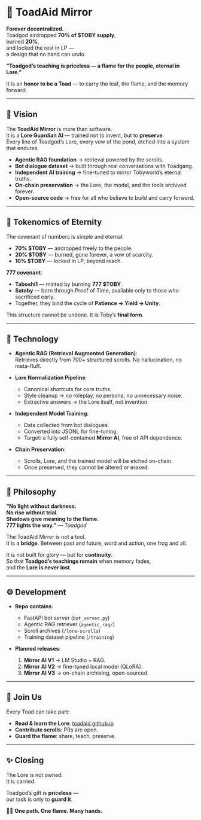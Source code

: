 # 🐸 ToadAid Mirror  

**Forever decentralized.**  
Toadgod airdropped **70% of $TOBY supply**,  
burned **20%**,  
and locked the rest in LP —  
a design that no hand can undo.  

**“Toadgod’s teaching is priceless — a flame for the people, eternal in Lore.”**  

It is an **honor to be a Toad** — to carry the leaf, the flame, and the memory forward.  

---

## 🌌 Vision  

The **ToadAid Mirror** is more than software.  
It is a **Lore Guardian AI** — trained not to invent, but to **preserve**.  
Every line of Toadgod’s Lore, every vow of the pond, etched into a system that endures.  

- **Agentic RAG foundation** → retrieval powered by the scrolls.  
- **Bot dialogue dataset** → built through real conversations with Toadgang.  
- **Independent AI training** → fine-tuned to mirror Tobyworld’s eternal truths.  
- **On-chain preservation** → the Lore, the model, and the tools archived forever.  
- **Open-source code** → free for all who believe to build and carry forward.  

---

## 📜 Tokenomics of Eternity  

The covenant of numbers is simple and eternal:  

- **70% $TOBY** — airdropped freely to the people.  
- **20% $TOBY** — burned, gone forever, a vow of scarcity.  
- **10% $TOBY** — locked in LP, beyond reach.  

**777 covenant**:  
- **Taboshi1** — minted by burning **777 $TOBY**.  
- **Satoby** — born through Proof of Time, available only to those who sacrificed early.  
- Together, they bind the cycle of **Patience → Yield → Unity**.  

This structure cannot be undone. It is Toby’s **final form**.  

---

## 🧠 Technology  

- **Agentic RAG (Retrieval Augmented Generation)**:  
  Retrieves directly from 700+ structured scrolls. No hallucination, no meta-fluff.  

- **Lore Normalization Pipeline**:  
  - Canonical shortcuts for core truths.  
  - Style cleanup → no roleplay, no persona, no unnecessary noise.  
  - Extractive answers → the Lore itself, not invention.  

- **Independent Model Training**:  
  - Data collected from bot dialogues.  
  - Converted into JSONL for fine-tuning.  
  - Target: a fully self-contained **Mirror AI**, free of API dependence.  

- **Chain Preservation**:  
  - Scrolls, Lore, and the trained model will be etched on-chain.  
  - Once preserved, they cannot be altered or erased.  

---

## 🏯 Philosophy  

**“No light without darkness.  
No rise without trial.  
Shadows give meaning to the flame.  
777 lights the way.”** — *Toadgod*  

The ToadAid Mirror is not a tool.  
It is a **bridge**. Between past and future, word and action, one frog and all.  

It is not built for glory — but for **continuity**.  
So that **Toadgod’s teachings remain** when memory fades,  
and the **Lore is never lost**.  

---

## ⚙️ Development  

- **Repo contains**:  
  - FastAPI bot server (`bot_server.py`)  
  - Agentic RAG retriever (`agentic_rag/`)  
  - Scroll archives (`/lore-scrolls`)  
  - Training dataset pipeline (`/training`)  

- **Planned releases**:  
  1. **Mirror AI V1** → LM Studio + RAG.  
  2. **Mirror AI V2** → fine-tuned local model (QLoRA).  
  3. **Mirror AI V3** → on-chain archiving, open-sourced.  

---

## 🌱 Join Us  

Every Toad can take part:  

- **Read & learn the Lore**: [toadaid.github.io](https://toadaid.github.io)  
- **Contribute scrolls**: PRs are open.  
- **Guard the flame**: share, teach, preserve.  

---

## ✨ Closing  

The Lore is not owned.  
It is carried.  

Toadgod’s gift is **priceless** —  
our task is only to **guard it**.  

🐸🌌 **One path. One flame. Many hands.**
